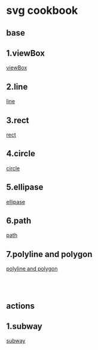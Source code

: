 # svg cookbook

## base

1.viewBox
----------
[viewBox](https://github.com/kallsave/svg-cookbook/tree/master/base/01.viewBox)

2.line
----------
[line](https://github.com/kallsave/svg-cookbook/tree/master/base/02.line)

3.rect
----------
[rect](https://github.com/kallsave/svg-cookbook/tree/master/base/03.rect)

4.circle
----------
[circle](https://github.com/kallsave/svg-cookbook/tree/master/base/04.circle)

5.ellipase
----------
[ellipase](https://github.com/kallsave/svg-cookbook/tree/master/base/05.ellipase)

6.path
----------
[path](https://github.com/kallsave/svg-cookbook/tree/master/base/06.path)

7.polyline and polygon
----------
[polyline and polygon](https://github.com/kallsave/svg-cookbook/tree/master/base/07.polyline)

<br>
<br>

## actions
1.subway
----------
[subway](https://github.com/kallsave/svg-cookbook/tree/master/actions/subway)
